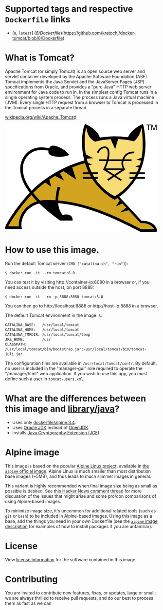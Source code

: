 # Supported tags and respective `Dockerfile` links

-	[`8`, `latest`] (*8/Dockerfile*)(https://github.com/kratochj/docker-tomcat/blob/8/Dockerfile)

# What is Tomcat?

Apache Tomcat (or simply Tomcat) is an open source web server and servlet container developed by the Apache Software Foundation (ASF). Tomcat implements the Java Servlet and the JavaServer Pages (JSP) specifications from Oracle, and provides a "pure Java" HTTP web server environment for Java code to run in. In the simplest config Tomcat runs in a single operating system process. The process runs a Java virtual machine (JVM). Every single HTTP request from a browser to Tomcat is processed in the Tomcat process in a separate thread.

[wikipedia.org/wiki/Apache_Tomcat)](wikipedia.org/wiki/Apache_Tomcat)


![logo](https://raw.githubusercontent.com/docker-library/docs/8e31eb93a02d504d0cfe1da435aa31b377fc627d/tomcat/logo.png)

# How to use this image.

Run the default Tomcat server (`CMD ["catalina.sh", "run"]`):

	$ docker run -it --rm tomcat:8.0

You can test it by visiting http://container-ip:8080 in a browser or, if you need access outside the host, on port 8888:

	$ docker run -it --rm -p 8888:8080 tomcat:8.0

You can then go to http://localhost:8888 or http://host-ip:8888 in a browser.

The default Tomcat environment in the image is:

	CATALINA_BASE:   /usr/local/tomcat
	CATALINA_HOME:   /usr/local/tomcat
	CATALINA_TMPDIR: /usr/local/tomcat/temp
	JRE_HOME:        /usr
	CLASSPATH:       /usr/local/tomcat/bin/bootstrap.jar:/usr/local/tomcat/bin/tomcat-juli.jar

The configuration files are available in `/usr/local/tomcat/conf/`. By default, no user is included in the "manager-gui" role required to operate the "/manager/html" web application. If you wish to use this app, you must define such a user in `tomcat-users.xml`.

# What are the differences between this image and [library/java](https://github.com/dockerfile/java)?

* Uses only [dockerfile/alpine:3.4](https://hub.docker.com/_/alpine/).
* Uses [Oracle JDK](http://www.oracle.com/technetwork/pt/java/javase/downloads/index.html) instead of [OpenJDK](http://openjdk.java.net/).
* Installs [Java Cryptography Extension (JCE)](http://www.oracle.com/technetwork/java/javase/downloads/jce8-download-2133166.html).

# Alpine image

This image is based on the popular [Alpine Linux project](http://alpinelinux.org), available in [the `alpine` official image](https://hub.docker.com/_/alpine). Alpine Linux is much smaller than most distribution base images (~5MB), and thus leads to much slimmer images in general.

This variant is highly recommended when final image size being as small as possible is desired. See [this Hacker News comment thread](https://news.ycombinator.com/item?id=10782897) for more discussion of the issues that might arise and some pro/con comparisons of using Alpine-based images.

To minimize image size, it's uncommon for additional related tools (such as `git` or `bash`) to be included in Alpine-based images. Using this image as a base, add the things you need in your own Dockerfile (see the [`alpine` image description](https://hub.docker.com/_/alpine/) for examples of how to install packages if you are unfamiliar).


# License

View [license information](https://www.apache.org/licenses/LICENSE-2.0) for the software contained in this image.

# Contributing

You are invited to contribute new features, fixes, or updates, large or small; we are always thrilled to receive pull requests, and do our best to process them as fast as we can.